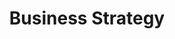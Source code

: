 ---
title: Business Strategy
description: New business models and business development strategies that are changing the market and industry.
---